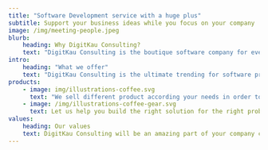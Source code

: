```yaml
---
title: "Software Development service with a huge plus"
subtitle: Support your business ideas while you focus on your company
image: /img/meeting-people.jpeg
blurb:
    heading: Why DigitKau Consulting?
    text: "DigitKau Consulting is the boutique software company for everyone who believes that great business ideas are the most important thing for your company. We start all projects from scratch creating a great working environment to challenge all theories and make sure part of the profits are reinvested in their communities."
intro:
    heading: "What we offer"
    text: "DigitKau Consulting is the ultimate trending for software product lovers who want to learn about their s strengths and weaknesses for your business. We implement a sustainable software development process to encourage your needs and achieve a better engagement with your customers and services"
products:
    - image: img/illustrations-coffee.svg
      text: "We sell different product according your needs in order to customize our product to your needs. In our mind your needs is the most important thing. Besides, we suggest different improvements for your products and services to get the best potential of your metrics. Check our post or contact us directly for current availability."
    - image: /img/illustrations-coffee-gear.svg
      text: Let us help you build the right solution for the right problem. We offer agile-centered Design Sprints designed to minimize risk and maximize value. We help enterprises and fast-growing startups develop a prototype, user research, and a high-level roadmap in just five days."
values:
    heading: Our values
    text: DigitKau Consulting will be an amazing part of your company culture with absolutely transparency and honestly status of each situation. We want to be partners on each process we can add value to your business.
---
```


